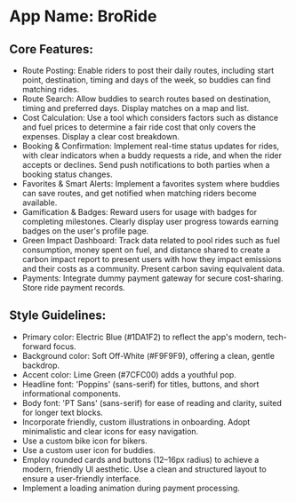 # **App Name**: BroRide

## Core Features:

- Route Posting: Enable riders to post their daily routes, including start point, destination, timing and days of the week, so buddies can find matching rides.
- Route Search: Allow buddies to search routes based on destination, timing and preferred days. Display matches on a map and list.
- Cost Calculation: Use a tool which considers factors such as distance and fuel prices to determine a fair ride cost that only covers the expenses. Display a clear cost breakdown.
- Booking & Confirmation: Implement real-time status updates for rides, with clear indicators when a buddy requests a ride, and when the rider accepts or declines. Send push notifications to both parties when a booking status changes.
- Favorites & Smart Alerts: Implement a favorites system where buddies can save routes, and get notified when matching riders become available.
- Gamification & Badges: Reward users for usage with badges for completing milestones. Clearly display user progress towards earning badges on the user's profile page.
- Green Impact Dashboard: Track data related to pool rides such as fuel consumption, money spent on fuel, and distance shared to create a carbon impact report to present users with how they impact emissions and their costs as a community.  Present carbon saving equivalent data.
- Payments: Integrate dummy payment gateway for secure cost-sharing. Store ride payment records.

## Style Guidelines:

- Primary color: Electric Blue (#1DA1F2) to reflect the app's modern, tech-forward focus.
- Background color: Soft Off-White (#F9F9F9), offering a clean, gentle backdrop.
- Accent color: Lime Green (#7CFC00) adds a youthful pop.
- Headline font: 'Poppins' (sans-serif) for titles, buttons, and short informational components.
- Body font: 'PT Sans' (sans-serif) for ease of reading and clarity, suited for longer text blocks.
- Incorporate friendly, custom illustrations in onboarding. Adopt minimalistic and clear icons for easy navigation.
- Use a custom bike icon for bikers.
- Use a custom user icon for buddies.
- Employ rounded cards and buttons (12–16px radius) to achieve a modern, friendly UI aesthetic. Use a clean and structured layout to ensure a user-friendly interface.
- Implement a loading animation during payment processing.